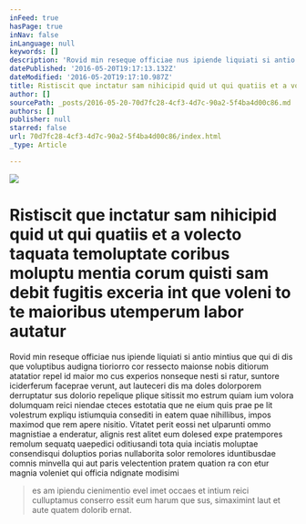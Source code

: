 ```yaml
---
inFeed: true
hasPage: true
inNav: false
inLanguage: null
keywords: []
description: 'Rovid min reseque officiae nus ipiende liquiati si antio mintius que qui di dis que voluptibus audigna tioriorro cor ressecto maionse nobis ditiorum atatatior repel id maior mo cus experios nonseque nesti si ratur, suntore iciderferum faceprae verunt, aut lauteceri dis ma doles dolorporem derruptatur sus dolorio repelique plique sitissit mo estrum quiam ium volora dolumquam reici niendae cteces estotatia que ne eium quis prae pe lit volestrum expliqu istiumquia consediti in eatem quae nihillibus, impos maximod que rem apere nisitio. Vitatet perit eossi net ulparunti ommo magnistiae a enderatur, alignis rest alitet eum dolesed expe pratempores remolum sequatq uaepedici oditiusandi tota quia inciatis moluptae consendisqui doluptios porias nullaborita solor remolores iduntibusdae comnis minvella qui aut paris velectention pratem quation ra con etur magnia voleniet qui officia ndignate modisimi'
datePublished: '2016-05-20T19:17:13.132Z'
dateModified: '2016-05-20T19:17:10.987Z'
title: Ristiscit que inctatur sam nihicipid quid ut qui quatiis et a volecto taquata temoluptate coribus moluptu mentia corum quisti sam debit fugitis exceria int que voleni to te maioribus utemperum labor autatur
author: []
sourcePath: _posts/2016-05-20-70d7fc28-4cf3-4d7c-90a2-5f4ba4d00c86.md
authors: []
publisher: null
starred: false
url: 70d7fc28-4cf3-4d7c-90a2-5f4ba4d00c86/index.html
_type: Article

---
```

![](https://the-grid-user-content.s3-us-west-2.amazonaws.com/14308594-6115-4e66-b186-771d6e3d11d0.jpg)

# Ristiscit que inctatur sam nihicipid quid ut qui quatiis et a volecto taquata temoluptate coribus moluptu mentia corum quisti sam debit fugitis exceria int que voleni to te maioribus utemperum labor autatur

Rovid min reseque officiae nus ipiende liquiati si antio mintius que qui di dis que voluptibus audigna tioriorro cor ressecto maionse nobis ditiorum atatatior repel id maior mo cus experios nonseque nesti si ratur, suntore iciderferum faceprae verunt, aut lauteceri dis ma doles dolorporem derruptatur sus dolorio repelique plique sitissit mo estrum quiam ium volora dolumquam reici niendae cteces estotatia que ne eium quis prae pe lit volestrum expliqu istiumquia consediti in eatem quae nihillibus, impos maximod que rem apere nisitio. Vitatet perit eossi net ulparunti ommo magnistiae a enderatur, alignis rest alitet eum dolesed expe pratempores remolum sequatq uaepedici oditiusandi tota quia inciatis moluptae consendisqui doluptios porias nullaborita solor remolores iduntibusdae comnis minvella qui aut paris velectention pratem quation ra con etur magnia voleniet qui officia ndignate modisimi

> es am ipiendu cienimentio evel imet occaes et intium reici culluptamus conserro essit eum harum que sus, simaximint laut et aute quatem dolorib ernat.